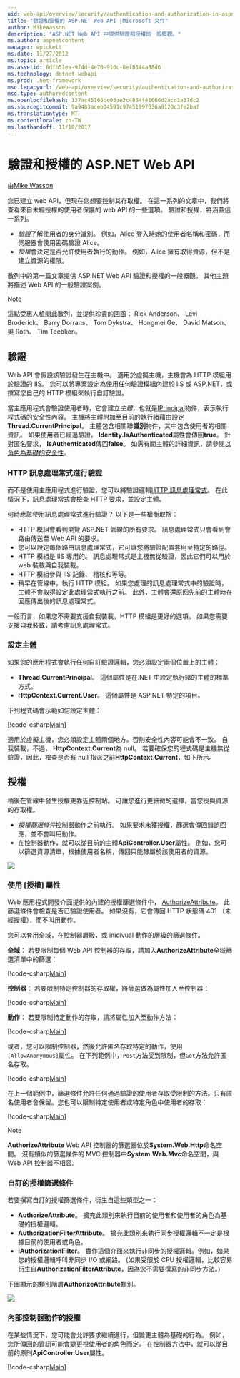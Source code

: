 ```yaml
---
uid: web-api/overview/security/authentication-and-authorization-in-aspnet-web-api
title: "驗證和授權的 ASP.NET Web API |Microsoft 文件"
author: MikeWasson
description: "ASP.NET Web API 中提供驗證和授權的一般概觀。"
ms.author: aspnetcontent
manager: wpickett
ms.date: 11/27/2012
ms.topic: article
ms.assetid: 6dfb51ea-9f4d-4e70-916c-8ef8344a88d6
ms.technology: dotnet-webapi
ms.prod: .net-framework
msc.legacyurl: /web-api/overview/security/authentication-and-authorization-in-aspnet-web-api
msc.type: authoredcontent
ms.openlocfilehash: 137ac45166be03ae3c4864f41666d2acd1a37dc2
ms.sourcegitcommit: 9a9483aceb34591c97451997036a9120c3fe2baf
ms.translationtype: MT
ms.contentlocale: zh-TW
ms.lasthandoff: 11/10/2017
---
```

<a name="authentication-and-authorization-in-aspnet-web-api"></a>驗證和授權的 ASP.NET Web API
====================
由[Mike Wasson](https://github.com/MikeWasson)

您已建立 web API，但現在您想要控制其存取權。 在這一系列的文章中，我們將查看來自未經授權的使用者保護的 web API 的一些選項。 驗證和授權，將涵蓋這一系列。

- *驗證*了解使用者的身分識別。 例如，Alice 登入時她的使用者名稱和密碼，而伺服器會使用密碼驗證 Alice。
- *授權*會決定是否允許使用者執行的動作。 例如，Alice 擁有取得資源，但不是建立資源的權限。

數列中的第一篇文章提供 ASP.NET Web API 驗證和授權的一般概觀。 其他主題將描述 Web API 的一般驗證案例。

> [!NOTE]
> 這點受惠人檢閱此數列，並提供珍貴的回函： Rick Anderson、 Levi Broderick、 Barry Dorrans、 Tom Dykstra、 Hongmei Ge、 David Matson、 奧 Roth、 Tim Teebken。


## <a name="authentication"></a>驗證

Web API 會假設該驗證發生在主機中。 適用於虛擬主機，主機會為 HTTP 模組用於驗證的 IIS。 您可以將專案設定為使用任何驗證模組內建於 IIS 或 ASP.NET，或撰寫您自己的 HTTP 模組來執行自訂驗證。

當主應用程式會驗證使用者時，它會建立*主體*，也就是[IPrincipal](https://msdn.microsoft.com/en-us/library/System.Security.Principal.IPrincipal.aspx)物件，表示執行程式碼的安全性內容。 主機將主體附加至目前的執行緒藉由設定**Thread.CurrentPrincipal**。 主體包含相關聯**識別**物件，其中包含使用者的相關資訊。 如果使用者已經過驗證， **Identity.IsAuthenticated**屬性會傳回**true**。 針對匿名要求， **IsAuthenticated**傳回**false**。 如需有關主體的詳細資訊，請參閱[以角色為基礎的安全性](https://msdn.microsoft.com/en-us/library/shz8h065.aspx)。

### <a name="http-message-handlers-for-authentication"></a>HTTP 訊息處理常式進行驗證

而不是使用主應用程式進行驗證，您可以將驗證邏輯[HTTP 訊息處理常式](../advanced/http-message-handlers.md)。 在此情況下，訊息處理常式會檢查 HTTP 要求，並設定主體。

何時應該使用訊息處理常式進行驗證？ 以下是一些權衡取捨：

- HTTP 模組會看到瀏覽 ASP.NET 管線的所有要求。 訊息處理常式只會看到會路由傳送至 Web API 的要求。
- 您可以設定每個路由訊息處理常式，它可讓您將驗證配置套用至特定的路徑。
- HTTP 模組是 IIS 專用的。 訊息處理常式是主機無從驗證，因此它們可以用於 web 裝載與自我裝載。
- HTTP 模組參與 IIS 記錄、 稽核和等等。
- 稍早在管線中，執行 HTTP 模組。 如果您處理的訊息處理常式中的驗證時，主體不會取得設定此處理常式執行之前。 此外，主體會還原回先前的主體時在回應傳出後的訊息處理常式。

一般而言，如果您不需要支援自我裝載，HTTP 模組是更好的選項。 如果您需要支援自我裝載，請考慮訊息處理常式。

### <a name="setting-the-principal"></a>設定主體

如果您的應用程式會執行任何自訂驗證邏輯，您必須設定兩個位置上的主體：

- **Thread.CurrentPrincipal**。 這個屬性是在.NET 中設定執行緒的主體的標準方式。
- **HttpContext.Current.User**。 這個屬性是 ASP.NET 特定的項目。

下列程式碼會示範如何設定主體：

[!code-csharp[Main](authentication-and-authorization-in-aspnet-web-api/samples/sample1.cs)]

適用於虛擬主機，您必須設定主體兩個地方。否則安全性內容可能會不一致。 自我裝載，不過， **HttpContext.Current**為 null。 若要確保您的程式碼是主機無從驗證，因此，檢查是否有 null 指派之前**HttpContext.Current**，如下所示。

## <a name="authorization"></a>授權

稍後在管線中發生授權更靠近控制站。 可讓您進行更細微的選擇，當您授與資源的存取權。

- *授權篩選條件*控制器動作之前執行。 如果要求未獲授權，篩選會傳回錯誤回應，並不會叫用動作。
- 在控制器動作，就可以從目前的主體**ApiController.User**屬性。 例如，您可以篩選資源清單，根據使用者名稱，傳回只能隸屬於該使用者的資源。

![](authentication-and-authorization-in-aspnet-web-api/_static/image1.png)

<a id="auth3"></a>
### <a name="using-the-authorize-attribute"></a>使用 [授權] 屬性

Web 應用程式開發介面提供的內建的授權篩選條件中， [AuthorizeAttribute](https://msdn.microsoft.com/en-us/library/system.web.http.authorizeattribute.aspx)。 此篩選條件會檢查是否已驗證使用者。 如果沒有，它會傳回 HTTP 狀態碼 401 （未經授權），而不叫用動作。

您可以套用全域，在控制器層級，或 inidivual 動作的層級的篩選條件。

**全域**： 若要限制每個 Web API 控制器的存取，請加入**AuthorizeAttribute**全域篩選清單中的篩選：

[!code-csharp[Main](authentication-and-authorization-in-aspnet-web-api/samples/sample2.cs)]

**控制器**： 若要限制特定控制器的存取權，將篩選做為屬性加入至控制器：

[!code-csharp[Main](authentication-and-authorization-in-aspnet-web-api/samples/sample3.cs)]

**動作**： 若要限制特定動作的存取，請將屬性加入至動作方法：

[!code-csharp[Main](authentication-and-authorization-in-aspnet-web-api/samples/sample4.cs)]

或者，您可以限制控制器，然後允許匿名存取特定的動作，使用`[AllowAnonymous]`屬性。 在下列範例中，`Post`方法受到限制，但`Get`方法允許匿名存取。

[!code-csharp[Main](authentication-and-authorization-in-aspnet-web-api/samples/sample5.cs)]

在上一個範例中，篩選條件允許任何通過驗證的使用者存取受限制的方法。只有匿名使用者會保留。您也可以限制特定使用者或特定角色中使用者的存取：

[!code-csharp[Main](authentication-and-authorization-in-aspnet-web-api/samples/sample6.cs)]

> [!NOTE]
> **AuthorizeAttribute** Web API 控制器的篩選器位於**System.Web.Http**命名空間。 沒有類似的篩選條件的 MVC 控制器中**System.Web.Mvc**命名空間，與 Web API 控制器不相容。


### <a name="custom-authorization-filters"></a>自訂的授權篩選條件

若要撰寫自訂的授權篩選條件，衍生自這些類型之一：

- **AuthorizeAttribute**。 擴充此類別來執行目前的使用者和使用者的角色為基礎的授權邏輯。
- **AuthorizationFilterAttribute**。 擴充此類別來執行同步授權邏輯不一定是根據目前的使用者或角色。
- **IAuthorizationFilter**。 實作這個介面來執行非同步的授權邏輯。例如，如果您的授權邏輯呼叫非同步 I/O 或網路。 (如果受限於 CPU 授權邏輯，比較容易衍生自**AuthorizationFilterAttribute**，因為您不需要撰寫的非同步方法。)

下圖顯示的類別階層**AuthorizeAttribute**類別。

![](authentication-and-authorization-in-aspnet-web-api/_static/image2.png)

### <a name="authorization-inside-a-controller-action"></a>內部控制器動作的授權

在某些情況下，您可能會允許要求繼續進行，但變更主體為基礎的行為。 例如，您所傳回的資訊可能會變更視使用者的角色而定。 在控制器方法中，就可以從目前的原則**ApiController.User**屬性。

[!code-csharp[Main](authentication-and-authorization-in-aspnet-web-api/samples/sample7.cs)]
